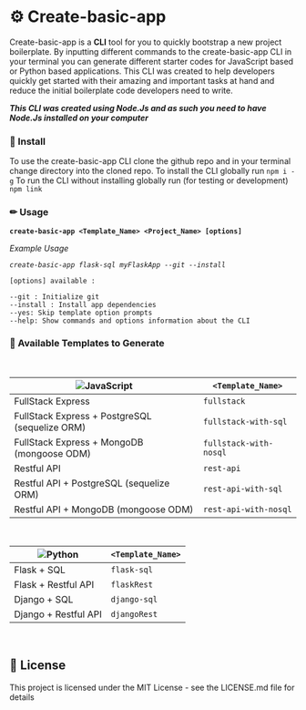 # ⚙ Create-basic-app

Create-basic-app is a **CLI** tool for you to quickly bootstrap a new project  boilerplate. By inputting different commands to the create-basic-app CLI in your terminal you can generate different starter codes for JavaScript based or Python based applications. This CLI was created to help developers quickly get started with their amazing and important tasks at hand and reduce the initial boilerplate code developers need to write.

***This CLI was created using Node.Js and as such you need to have Node.Js installed on your computer***


### 🔧 Install 
To use the create-basic-app CLI clone the github repo and in your terminal change directory into the cloned repo. To install the CLI globally run
```npm i -g```
To run the CLI without installing globally run (for testing or development)
```npm link```

### ✏ Usage 

**`create-basic-app <Template_Name> <Project_Name> [options]`** 

*Example Usage*

*`create-basic-app flask-sql myFlaskApp --git --install`*

```
[options] available :

--git : Initialize git 
--install : Install app dependencies
--yes: Skip template option prompts
--help: Show commands and options information about the CLI

```

### 📒 Available Templates to Generate  
<br>

| ![JavaScript](https://img.shields.io/badge/javascript%20-%23323330.svg?&style=for-the-badge&logo=javascript&logoColor=%23F7DF1E)  | `<Template_Name>`|
| ------------- | ------------- |
| FullStack Express  | `fullstack`  |
| FullStack Express + PostgreSQL (sequelize ORM) | `fullstack-with-sql`  |
| FullStack Express + MongoDB (mongoose ODM) | `fullstack-with-nosql`  |
| Restful API  | `rest-api`  |
| Restful API + PostgreSQL (sequelize ORM) | `rest-api-with-sql`  |
| Restful API + MongoDB (mongoose ODM) | `rest-api-with-nosql`  |

<br>

| ![Python](https://img.shields.io/badge/python%20-%2314354C.svg?&style=for-the-badge&logo=python&logoColor=white) | `<Template_Name>`|
| ------------- | ------------- |
| Flask + SQL  | `flask-sql`  |
| Flask + Restful API  | `flaskRest`  |
| Django + SQL  | `django-sql`  |
| Django + Restful API  | `djangoRest`  |
  

<br>

## 📜 License

This project is licensed under the MIT License - see the LICENSE.md file for details
